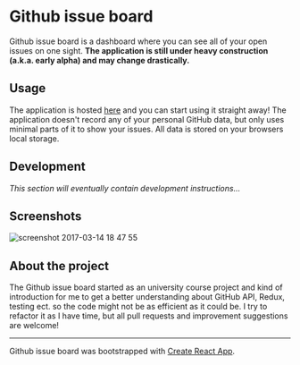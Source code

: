 # Github issue board

Github issue board is a dashboard where you can see all of your open issues on one sight. __The application is still under heavy construction (a.k.a. early alpha) and may change drastically.__

## Usage

The application is hosted [here](#) and you can start using it straight away! The application doesn't record any of your personal GitHub data, but only uses minimal parts of it to show your issues. All data is stored on your browsers local storage.

## Development

*This section will eventually contain development instructions...*

## Screenshots


![screenshot 2017-03-14 18 47 55](https://cloud.githubusercontent.com/assets/1453463/23911972/181b5dfa-08e7-11e7-9672-07e76bda53fd.png)

## About the project

The Github issue board started as an university course project and kind of introduction for me to get a better understanding about GitHub API, Redux, testing ect. so the code might not be as efficient as it could be. I try to refactor it as I have time, but all pull requests and improvement suggestions are welcome!

---

Github issue board was bootstrapped with [Create React App](https://github.com/facebookincubator/create-react-app).
